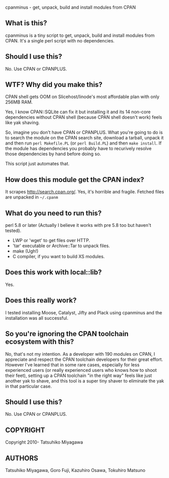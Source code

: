 cpanminus - get, unpack, build and install modules from CPAN

## What is this? 

cpanminus is a tiny script to get, unpack, build and install modules
from CPAN.  It's a single perl script with no dependencies.

## Should I use this?

No. Use CPAN or CPANPLUS.

## WTF? Why did you make this?

CPAN shell gets OOM on Slicehost/linode's most affordable plan with
only 256MB RAM.

Yes, I know CPAN::SQLite can fix it but installing it and its 14
non-core dependencies without CPAN shell (because CPAN shell doesn't
work) feels like yak shaving.

So, imagine you don't have CPAN or CPANPLUS. What you're going to do
is to search the module on the CPAN search site, download a tarball,
unpack it and then run `perl Makefile.PL` (or `perl Build.PL`) and
then `make install`. If the module has dependencies you probably have
to recurively resolve those dependencies by hand before doing so.

This script just automates that.

## How does this module get the CPAN index?

It scrapes http://search.cpan.org/. Yes, it's horrible and
fragile. Fetched files are unpacked in `~/.cpanm`

## What do you need to run this?

perl 5.8 or later (Actually I believe it works with pre 5.8 too but
haven't tested).

* LWP or 'wget' to get files over HTTP.
* 'tar' executable or Archive::Tar to unpack files.
* make (Ugh!)
* C compiler, if you want to build XS modules.

## Does this work with local::lib?

Yes.

## Does this really work?

I tested installing Moose, Catalyst, Jifty and Plack using cpanminus
and the installation was all successful.

## So you're ignoring the CPAN toolchain ecosystem with this?

No, that's not my intention. As a developer with 190 modules on CPAN,
I appreciate and respect the CPAN toolchain developers for their great
effort. However I've learned that in some rare cases, especially for
less experienced users (or really experienced users who knows how to
shoot their feet), setting up a CPAN toolchain "in the right way"
feels like just another yak to shave, and this tool is a super tiny
shaver to eliminate the yak in that particular case.

## Should I use this?

No. Use CPAN or CPANPLUS.

## COPYRIGHT

Copyright 2010- Tatsuhiko Miyagawa

## AUTHORS

Tatsuhiko Miyagawa, Goro Fuji, Kazuhiro Osawa, Tokuhiro Matsuno

